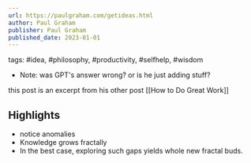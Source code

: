 ```yaml
---
url: https://paulgraham.com/getideas.html
author: Paul Graham
publisher: Paul Graham
published_date: 2023-01-01
---
```


tags: #idea, #philosophy, #productivity, #selfhelp, #wisdom
* Note: was GPT's answer wrong? or is he just adding stuff? 

this post is an excerpt from his other post [[How to Do Great Work]]


## Highlights
* notice anomalies
* Knowledge grows fractally
* In the best case, exploring such gaps yields whole new fractal buds.
